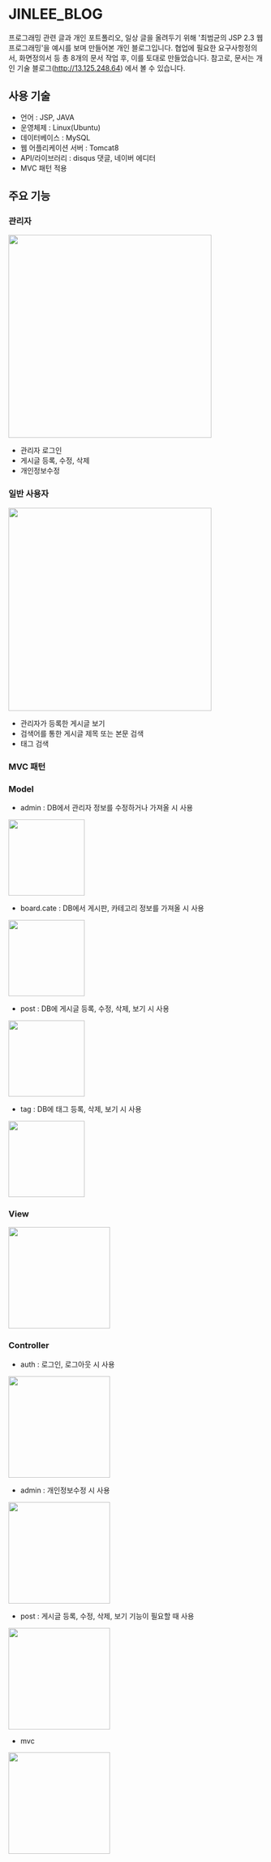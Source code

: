 # JINLEE_BLOG
프로그래밍 관련 글과 개인 포트폴리오, 일상 글을 올려두기 위해 '최범균의 JSP 2.3 웹 프로그래밍'을 예시를 보며 만들어본 개인 블로그입니다. 협업에 필요한 요구사항정의서, 화면정의서 등 총 8개의 문서 작업 후, 이를 토대로 만들었습니다. 참고로, 문서는 개인 기술 블로그(http://13.125.248.64) 에서 볼 수 있습니다. 

## 사용 기술
* 언어 : JSP, JAVA
* 운영체제 : Linux(Ubuntu)
* 데이터베이스 : MySQL
* 웹 어플리케이션 서버 : Tomcat8
* API/라이브러리 :  disqus 댓글, 네이버 에디터
* MVC 패턴 적용

## 주요 기능
### 관리자
<img src="https://user-images.githubusercontent.com/49344118/61848646-c4919900-aee9-11e9-9e40-3477ec7290e8.png" height="400">

* 관리자 로그인
* 게시글 등록, 수정, 삭제
* 개인정보수정

### 일반 사용자
<img src="https://user-images.githubusercontent.com/49344118/61849098-2b638200-aeeb-11e9-8891-2b2ef2ddf437.png" height="400">

* 관리자가 등록한 게시글 보기
* 검색어를 통한 게시글 제목 또는 본문 검색
* 태그 검색

### MVC 패턴
### Model
* admin : DB에서 관리자 정보를 수정하거나 가져올 시 사용
<img src="https://user-images.githubusercontent.com/49344118/62322716-a2e37380-b4e0-11e9-98e9-fca451ebb446.png" width="150">

* board.cate : DB에서 게시판, 카테고리 정보를 가져올 시 사용
<img src="https://user-images.githubusercontent.com/49344118/62324180-dffd3500-b4e3-11e9-8569-9e3741f02692.png" width="150">

* post : DB에 게시글 등록, 수정, 삭제, 보기 시 사용
<img src="https://user-images.githubusercontent.com/49344118/62323882-3d44b680-b4e3-11e9-80e6-ab3b6c48799f.png" width="150">

* tag : DB에 태그 등록, 삭제, 보기 시 사용
<img src="https://user-images.githubusercontent.com/49344118/62323896-49c90f00-b4e3-11e9-96de-c674bc0527a9.png" width="150">

### View
<img src="https://user-images.githubusercontent.com/49344118/62321080-c6a4ba80-b4dc-11e9-841b-8ef5795befad.png" width="200">

### Controller
* auth : 로그인, 로그아웃 시 사용
<img src="https://user-images.githubusercontent.com/49344118/62322783-cb6b6d80-b4e0-11e9-964c-40ca1262cda9.png" width="200">

* admin : 개인정보수정 시 사용
<img src="https://user-images.githubusercontent.com/49344118/62323548-80eaf080-b4e2-11e9-8db6-89296da26aa8.png" width="200">

* post : 게시글 등록, 수정, 삭제, 보기 기능이 필요할 때 사용
<img src="https://user-images.githubusercontent.com/49344118/62322957-2e5d0480-b4e1-11e9-889f-0036ac529744.png" width="200">

* mvc
<img src="https://user-images.githubusercontent.com/49344118/62323044-5e0c0c80-b4e1-11e9-9ef4-d9ceeaefaeae.png" width="200">

